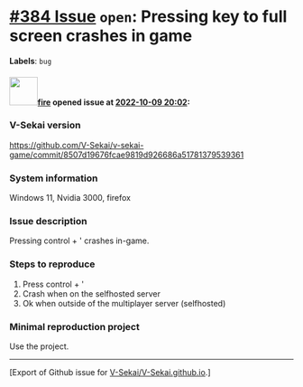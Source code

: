 # [\#384 Issue](https://github.com/V-Sekai/V-Sekai.github.io/issues/384) `open`: Pressing key to full screen crashes in game
**Labels**: `bug`


#### <img src="https://avatars.githubusercontent.com/u/32321?u=c2e06a3d2b49a467aa907e54aa259516440267cc&v=4" width="50">[fire](https://github.com/fire) opened issue at [2022-10-09 20:02](https://github.com/V-Sekai/V-Sekai.github.io/issues/384):

### V-Sekai version

https://github.com/V-Sekai/v-sekai-game/commit/8507d19676fcae9819d926686a51781379539361

### System information

Windows 11, Nvidia 3000, firefox

### Issue description

Pressing control + ' crashes in-game.

### Steps to reproduce

1. Press control + '
2. Crash when on the selfhosted server
3. Ok when outside of the multiplayer server (selfhosted)

### Minimal reproduction project

Use the project.




-------------------------------------------------------------------------------



[Export of Github issue for [V-Sekai/V-Sekai.github.io](https://github.com/V-Sekai/V-Sekai.github.io).]
